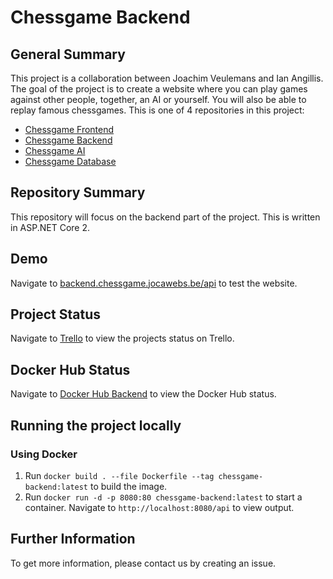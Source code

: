 # Chessgame Backend

## General Summary

This project is a collaboration between Joachim Veulemans and Ian Angillis. The goal of the project is to create a website where you can play games against other people, together, an AI or yourself. You will also be able to replay famous chessgames. This is one of 4 repositories in this project:

- [Chessgame Frontend](https://github.com/JoachimVeulemans/chessgame-frontend)
- [Chessgame Backend](https://github.com/JoachimVeulemans/chessgame-backend)
- [Chessgame AI](https://github.com/JoachimVeulemans/chessgame-ai)
- [Chessgame Database](https://github.com/JoachimVeulemans/chessgame-database)

## Repository Summary

This repository will focus on the backend part of the project. This is written in ASP.NET Core 2.

## Demo

Navigate to [backend.chessgame.jocawebs.be/api](https://backend.chessgame.jocawebs.be/api) to test the website.

## Project Status

Navigate to [Trello]([???]) to view the projects status on Trello.

## Docker Hub Status

Navigate to [Docker Hub Backend](https://hub.docker.com/r/joachimveulemans/chessgame-backend) to view the Docker Hub status.

## Running the project locally

### Using Docker

1. Run `docker build . --file Dockerfile --tag chessgame-backend:latest` to build the image.
2. Run `docker run -d -p 8080:80 chessgame-backend:latest` to start a container. Navigate to `http://localhost:8080/api` to view output.

## Further Information

To get more information, please contact us by creating an issue.